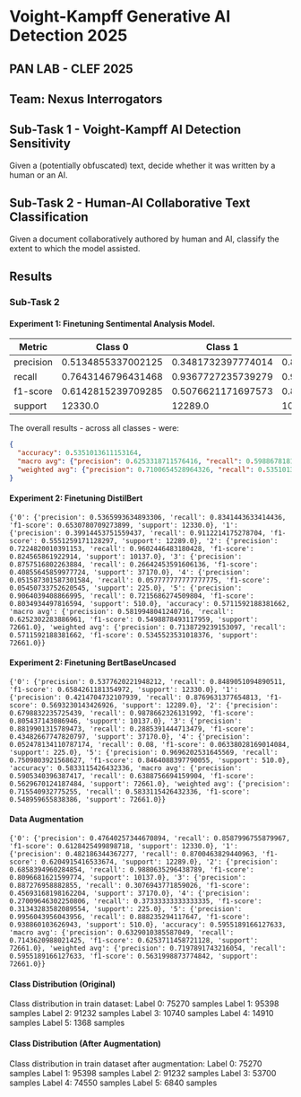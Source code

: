 # Voight-Kampff Generative AI Detection 2025 
## PAN LAB - CLEF 2025
## Team: Nexus Interrogators

## Sub-Task 1 - Voight-Kampff AI Detection Sensitivity

Given a (potentially obfuscated) text, decide whether it was written by a human or an AI.

## Sub-Task 2 - Human-AI Collaborative Text Classification

Given a document collaboratively authored by human and AI, classify the extent to which the model assisted.


## Results

### Sub-Task 2

#### Experiment 1: Finetuning Sentimental Analysis Model.

| Metric    | Class 0            | Class 1            |  Class 2           | Class 3            | Class 4            | Class 5            |
|-----------|--------------------|--------------------|--------------------|--------------------|--------------------|--------------------|
| precision | 0.5134855337002125 | 0.3481732397774014 | 0.8322803980960624 | 0.8617745596022911 | 0.3333333333333333 | 0.8629441624365483 |
| recall    | 0.7643146796431468 | 0.9367727235739279 | 0.948702772023281  | 0.2145278450363196 | 0.06222222222222222| 0.6666666666666666 |
| f1-score  | 0.6142815239709285 | 0.5076621171697573 | 0.8866863359763968 | 0.3435366090084656 | 0.10486891385767791| 0.7522123893805309 | 
| support   | 12330.0            | 12289.0            | 10137.0            | 37170.0            | 225.0              | 510.0              |

The overall results - across all classes - were:
```json
{
  "accuracy": 0.5351013611153164,
  "macro avg": {"precision": 0.6253318711576416, "recall": 0.5988678181942607, "f1-score": 0.5348746482272928, "support": 72661.0},
  "weighted avg": {"precision": 0.7100654528964326, "recall": 0.5351013611153164, "f1-score": 0.49514278522591415, "support": 72661.0}
}
```

#### Experiment 2: Finetuning DistilBert

```
{'0': {'precision': 0.5365993634893306, 'recall': 0.8341443633414436, 'f1-score': 0.6530780709273899, 'support': 12330.0}, '1': {'precision': 0.39914453751559437, 'recall': 0.9112214175278704, 'f1-score': 0.5551259171128297, 'support': 12289.0}, '2': {'precision': 0.7224820010391153, 'recall': 0.9602446483180428, 'f1-score': 0.824565861922914, 'support': 10137.0}, '3': {'precision': 0.8757516802263884, 'recall': 0.26642453591606136, 'f1-score': 0.40855645859977724, 'support': 37170.0}, '4': {'precision': 0.051587301587301584, 'recall': 0.057777777777777775, 'f1-score': 0.05450733752620545, 'support': 225.0}, '5': {'precision': 0.9064039408866995, 'recall': 0.7215686274509804, 'f1-score': 0.8034934497816594, 'support': 510.0}, 'accuracy': 0.5711592188381662, 'macro avg': {'precision': 0.5819948041240716, 'recall': 0.6252302283886961, 'f1-score': 0.5498878493117959, 'support': 72661.0}, 'weighted avg': {'precision': 0.7138729239153097, 'recall': 0.5711592188381662, 'f1-score': 0.5345523531018376, 'support': 72661.0}}

```

#### Experiment 2: Finetuning BertBaseUncased

```
{'0': {'precision': 0.5377620221948212, 'recall': 0.8489051094890511, 'f1-score': 0.6584261181354972, 'support': 12330.0}, '1': {'precision': 0.4214704732107939, 'recall': 0.8769631377654813, 'f1-score': 0.5693230143426926, 'support': 12289.0}, '2': {'precision': 0.6798832235725439, 'recall': 0.9878662326131992, 'f1-score': 0.805437143086946, 'support': 10137.0}, '3': {'precision': 0.8819901315789473, 'recall': 0.2885391444713479, 'f1-score': 0.43482667747820797, 'support': 37170.0}, '4': {'precision': 0.052478134110787174, 'recall': 0.08, 'f1-score': 0.06338028169014084, 'support': 225.0}, '5': {'precision': 0.9696202531645569, 'recall': 0.7509803921568627, 'f1-score': 0.8464088397790055, 'support': 510.0}, 'accuracy': 0.5833115426432336, 'macro avg': {'precision': 0.5905340396387417, 'recall': 0.6388756694159904, 'f1-score': 0.5629670124187484, 'support': 72661.0}, 'weighted avg': {'precision': 0.715540932775255, 'recall': 0.5833115426432336, 'f1-score': 0.548959655838386, 'support': 72661.0}}

```

#### Data Augmentation

```
{'0': {'precision': 0.47640257344670894, 'recall': 0.8587996755879967, 'f1-score': 0.6128425499898718, 'support': 12330.0}, '1': {'precision': 0.482186344367277, 'recall': 0.8700463829440963, 'f1-score': 0.6204915416533674, 'support': 12289.0}, '2': {'precision': 0.6858394960284854, 'recall': 0.9880635296438789, 'f1-score': 0.8096681621599774, 'support': 10137.0}, '3': {'precision': 0.887276958882855, 'recall': 0.3076943771859026, 'f1-score': 0.45693168198162204, 'support': 37170.0}, '4': {'precision': 0.27009646302250806, 'recall': 0.37333333333333335, 'f1-score': 0.31343283582089554, 'support': 225.0}, '5': {'precision': 0.9956043956043956, 'recall': 0.888235294117647, 'f1-score': 0.938860103626943, 'support': 510.0}, 'accuracy': 0.5955189166127633, 'macro avg': {'precision': 0.6329010385587049, 'recall': 0.7143620988021425, 'f1-score': 0.6253711458721128, 'support': 72661.0}, 'weighted avg': {'precision': 0.7197891743216054, 'recall': 0.5955189166127633, 'f1-score': 0.5631998873774842, 'support': 72661.0}}
```

#### Class Distribution (Original)

Class distribution in train dataset:
Label 0: 75270 samples
Label 1: 95398 samples
Label 2: 91232 samples
Label 3: 10740 samples
Label 4: 14910 samples
Label 5: 1368 samples

#### Class Distribution (After Augmentation)

Class distribution in train dataset after augmentation:
Label 0: 75270 samples
Label 1: 95398 samples
Label 2: 91232 samples
Label 3: 53700 samples
Label 4: 74550 samples
Label 5: 6840 samples
